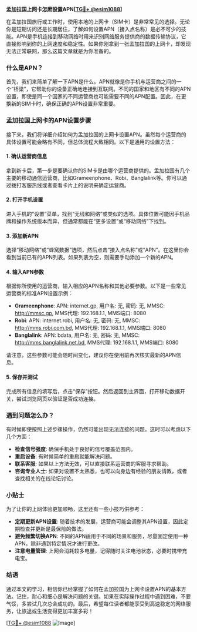 **孟加拉国上网卡怎麽設置APN[[TG💪+ @esim1088](https://t.me/s/esim1088)]**

在孟加拉国旅行或工作时，使用本地的上网卡（SIM卡）是非常常见的选择。无论你是短期访问还是长期居住，了解如何设置APN（接入点名称）是必不可少的技能。APN是手机连接到移动网络时用来识别网络服务提供商的数据传输协议，它直接影响到你的上网速度和稳定性。如果你刚拿到一张孟加拉国的上网卡，却发现无法正常联网，那么这篇文章就是为你准备的。

### 什么是APN？

首先，我们来简单了解一下APN是什么。APN就像是你手机与运营商之间的一个“桥梁”，它帮助你的设备正确地连接到互联网。不同的国家和地区有不同的APN设置，即使是同一个国家的不同运营商也可能需要不同的APN配置。因此，在更换新的SIM卡时，确保正确的APN设置非常重要。

### 孟加拉国上网卡的APN设置步骤

接下来，我们将详细介绍如何为孟加拉国的上网卡设置APN。虽然每个运营商的具体设置可能会略有不同，但总体流程大致相同。以下是通用的设置方法：

#### 1. 确认运营商信息

拿到新卡后，第一步是要确认你的SIM卡是由哪个运营商提供的。孟加拉国有几个主要的移动通信运营商，比如Grameenphone、Robi、Banglalink等。你可以通过拨打客服热线或者查看卡片上的说明来确定运营商。

#### 2. 打开手机设置

进入手机的“设置”菜单，找到“无线和网络”或类似的选项。具体位置可能因手机品牌和操作系统版本而异，但通常都能在“更多设置”或“移动网络”下找到。

#### 3. 添加新APN

选择“移动网络”或“蜂窝数据”选项，然后点击“接入点名称”或“APN”。在这里你会看到当前已有的APN列表。如果列表为空，则需要手动添加一个新的APN。

#### 4. 输入APN参数

根据你所使用的运营商，输入相应的APN名称和其他必要参数。以下是一些常见运营商的标准APN设置示例：

- **Grameenphone**: APN: internet.gp, 用户名: 无, 密码: 无, MMSC: http://mmsc.gp, MMS代理: 192.168.1.1, MMS端口: 8080
- **Robi**: APN: internet.robi, 用户名: 无, 密码: 无, MMSC: http://mms.robi.com.bd, MMS代理: 192.168.1.1, MMS端口: 8080
- **Banglalink**: APN: bdata, 用户名: 无, 密码: 无, MMSC: http://mms.banglalink.net.bd, MMS代理: 192.168.1.1, MMS端口: 8080

请注意，这些参数可能会随时间变化，建议你在使用前再次核实最新的APN信息。

#### 5. 保存并测试

完成所有信息的填写后，点击“保存”按钮。然后返回到主界面，打开移动数据开关，尝试浏览网页以验证是否成功连接。

### 遇到问题怎么办？

有时候即使按照上述步骤操作，仍然可能出现无法连接的问题。这时可以考虑以下几个方面：

- **检查信号强度**: 确保手机处于良好的信号覆盖范围内。
- **重启设备**: 有时候简单的重启就能解决问题。
- **联系客服**: 如果以上方法无效，可以直接联系运营商的客服寻求帮助。
- **咨询专业人士**: 如果对设置不太熟悉，也可以向身边有经验的朋友请教，或者查找相关的在线论坛讨论。

### 小贴士

为了让你的上网体验更加顺畅，这里还有一些小技巧供参考：

- **定期更新APN设置**: 随着技术的发展，运营商可能会调整其APN设置，因此定期检查并更新是最保险的做法。
- **避免频繁切换APN**: 不同的APN适用于不同的场景和服务，尽量固定使用一种APN，除非遇到特定情况才进行更改。
- **注意电量管理**: 上网会消耗较多电量，记得随时关注电池状态，必要时携带充电宝。

### 结语

通过本文的学习，相信你已经掌握了如何在孟加拉国为上网卡设置APN的基本方法。记住，耐心和细心是解决问题的关键。如果在实际操作过程中遇到困难，不要气馁，多尝试几次总会成功的。最后，希望每位读者都能享受到高速稳定的网络服务，让旅途或生活变得更加丰富多彩！

[[TG💪+ @esim1088](https://t.me/s/esim1088) ![Image](https://i.postimg.cc/4NQfJmqS/Snipaste-2025-05-13-00-14-12.png)]